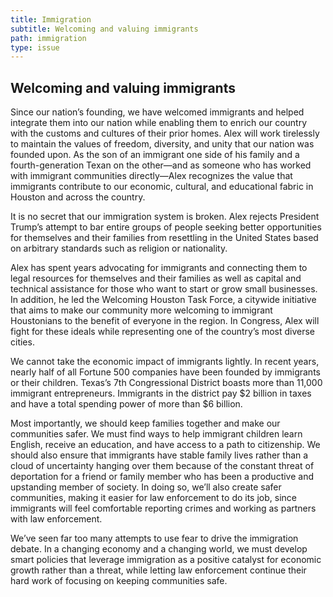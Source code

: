 ```yaml
---
title: Immigration
subtitle: Welcoming and valuing immigrants
path: immigration
type: issue
---
```


## Welcoming and valuing immigrants

Since our nation’s founding, we have welcomed immigrants and helped integrate
them into our nation while enabling them to enrich our country with the customs
and cultures of their prior homes. Alex will work tirelessly to maintain the
values of freedom, diversity, and unity that our nation was founded upon. As the
son of an immigrant one side of his family and a fourth-generation Texan on the
other—and as someone who has worked with immigrant communities directly—Alex
recognizes the value that immigrants contribute to our economic, cultural, and
educational fabric in Houston and across the country.

It is no secret that our immigration system is broken. Alex rejects President
Trump’s attempt to bar entire groups of people seeking better opportunities for
themselves and their families from resettling in the United States based on
arbitrary standards such as religion or nationality.

Alex has spent years advocating for immigrants and connecting them to legal
resources for themselves and their families as well as capital and technical
assistance for those who want to start or grow small businesses. In addition, he
led the Welcoming Houston Task Force, a citywide initiative that aims to make
our community more welcoming to immigrant Houstonians to the benefit of everyone
in the region. In Congress, Alex will fight for these ideals while representing
one of the country’s most diverse cities.

We cannot take the economic impact of immigrants lightly. In recent years,
nearly half of all Fortune 500 companies have been founded by immigrants or
their children. Texas’s 7th Congressional District boasts more than 11,000
immigrant entrepreneurs. Immigrants in the district pay $2 billion in taxes and
have a total spending power of more than $6 billion.

Most importantly, we should keep families together and make our communities
safer. We must find ways to help immigrant children learn English, receive an
education, and have access to a path to citizenship. We should also ensure that
immigrants have stable family lives rather than a cloud of uncertainty hanging
over them because of the constant threat of deportation for a friend or family
member who has been a productive and upstanding member of society. In doing so,
we’ll also create safer communities, making it easier for law enforcement to do
its job, since immigrants will feel comfortable reporting crimes and working as
partners with law enforcement.

We’ve seen far too many attempts to use fear to drive the immigration debate. In
a changing economy and a changing world, we must develop smart policies that
leverage immigration as a positive catalyst for economic growth rather than a
threat, while letting law enforcement continue their hard work of focusing on
keeping communities safe.

